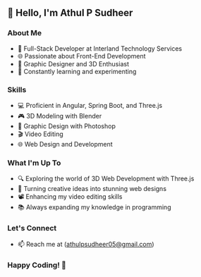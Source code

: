 ## 👋 Hello, I'm Athul P Sudheer

### About Me
- 💼 Full-Stack Developer at Interland Technology Services
- 🌐 Passionate about Front-End Development
- 🎨 Graphic Designer and 3D Enthusiast
- 🚀 Constantly learning and experimenting

### Skills
- 💻 Proficient in Angular, Spring Boot, and Three.js
- 🎮 3D Modeling with Blender
- 🎨 Graphic Design with Photoshop
- 🎬 Video Editing
- 🌐 Web Design and Development

### What I'm Up To
- 🔍 Exploring the world of 3D Web Development with Three.js
- 🎨 Turning creative ideas into stunning web designs
- 📽️ Enhancing my video editing skills
- 📚 Always expanding my knowledge in programming

### Let's Connect
- 📫 Reach me at (athulpsudheer05@gmail.com)


### Happy Coding! 🚀
